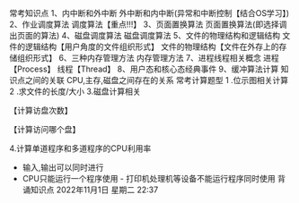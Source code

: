 常考知识点 1、内中断和外中断 外中断和内中断(异常和中断控制【结合OS学习】)
2、作业调度算法 调度算法【重点!!!】
3、页面置换算法 页面置换算法(即选择调出页面的算法)
4、磁盘调度算法 磁盘调度算法 5、文件的物理结构和逻辑结构 文件的逻辑结构【用户角度的文件组织形式】
文件的物理结构【文件在外存上的存储组织形式】
6、三种内存管理方法 内存管理方法 7、进程线程相关概念 进程【Process】
线程【Thread】
8、用户态和核心态经典事件 9、缓冲算法计算 知识点之间的关联 CPU,主存,磁盘之间存在的关系 常考计算题型 1 .位示图相关计算 2 .求文件的长度/大小 3.磁盘计算相关

【计算访盘次数】

【计算访问哪个盘】

4.计算单道程序和多道程序的CPU利用率

- 输⼊,输出可以同时进⾏
- CPU只能运⾏⼀个程序使⽤ - 打印机处理机等设备不能运⾏程序同时使⽤
背诵知识点 2022年11月1日 星期二 22:37